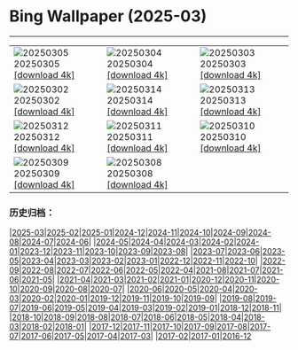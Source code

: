 # Bing Wallpaper (2025-03)
**************

<table><tr><td><img src="https://www.bing.com/th?id=OHR.SuratThani_DE-DE7389163324_1920x1080.jpg" alt="20250305"> 20250305 <a href="https://www.bing.com/th?id=OHR.SuratThani_DE-DE7389163324_UHD.jpg">[download 4k]</a></td><td><img src="https://www.bing.com/th?id=OHR.MardiGrasJackson_DE-DE3939287021_1920x1080.jpg" alt="20250304"> 20250304 <a href="https://www.bing.com/th?id=OHR.MardiGrasJackson_DE-DE3939287021_UHD.jpg">[download 4k]</a></td><td><img src="https://www.bing.com/th?id=OHR.HornbillPair_DE-DE7709056749_1920x1080.jpg" alt="20250303"> 20250303 <a href="https://www.bing.com/th?id=OHR.HornbillPair_DE-DE7709056749_UHD.jpg">[download 4k]</a></td></tr><tr><td><img src="https://www.bing.com/th?id=OHR.EucalyptusForest_DE-DE6075329561_1920x1080.jpg" alt="20250302"> 20250302 <a href="https://www.bing.com/th?id=OHR.EucalyptusForest_DE-DE6075329561_UHD.jpg">[download 4k]</a></td><td><img src="https://www.bing.com/th?id=OHR.ForumRomanum_DE-DE5477113300_1920x1080.jpg" alt="20250314"> 20250314 <a href="https://www.bing.com/th?id=OHR.ForumRomanum_DE-DE5477113300_UHD.jpg">[download 4k]</a></td><td><img src="https://www.bing.com/th?id=OHR.BasqueDolmen_DE-DE4751565010_1920x1080.jpg" alt="20250313"> 20250313 <a href="https://www.bing.com/th?id=OHR.BasqueDolmen_DE-DE4751565010_UHD.jpg">[download 4k]</a></td></tr><tr><td><img src="https://www.bing.com/th?id=OHR.HoliColors_DE-DE3912998647_1920x1080.jpg" alt="20250312"> 20250312 <a href="https://www.bing.com/th?id=OHR.HoliColors_DE-DE3912998647_UHD.jpg">[download 4k]</a></td><td><img src="https://www.bing.com/th?id=OHR.ChateauLoire_DE-DE3739517283_1920x1080.jpg" alt="20250311"> 20250311 <a href="https://www.bing.com/th?id=OHR.ChateauLoire_DE-DE3739517283_UHD.jpg">[download 4k]</a></td><td><img src="https://www.bing.com/th?id=OHR.NusaPenida_DE-DE3430606232_1920x1080.jpg" alt="20250310"> 20250310 <a href="https://www.bing.com/th?id=OHR.NusaPenida_DE-DE3430606232_UHD.jpg">[download 4k]</a></td></tr><tr><td><img src="https://www.bing.com/th?id=OHR.NappingLion_DE-DE3110844323_1920x1080.jpg" alt="20250309"> 20250309 <a href="https://www.bing.com/th?id=OHR.NappingLion_DE-DE3110844323_UHD.jpg">[download 4k]</a></td><td><img src="https://www.bing.com/th?id=OHR.BavarianAlpsMariaGern_DE-DE4506132433_1920x1080.jpg" alt="20250308"> 20250308 <a href="https://www.bing.com/th?id=OHR.BavarianAlpsMariaGern_DE-DE4506132433_UHD.jpg">[download 4k]</a></td><td></td></tr></table>

### 历史归档：

|[2025-03](/2025-03.md)|[2025-02](/../2025-02/2025-02.md)|[2025-01](/../2025-01/2025-01.md)|[2024-12](/../2024-12/2024-12.md)|[2024-11](/../2024-11/2024-11.md)|[2024-10](/../2024-10/2024-10.md)|[2024-09](/../2024-09/2024-09.md)|[2024-08](/../2024-08/2024-08.md)|[2024-07](/../2024-07/2024-07.md)|[2024-06](/../2024-06/2024-06.md)|
|[2024-05](/../2024-05/2024-05.md)|[2024-04](/../2024-04/2024-04.md)|[2024-03](/../2024-03/2024-03.md)|[2024-02](/../2024-02/2024-02.md)|[2024-01](/../2024-01/2024-01.md)|[2023-12](/../2023-12/2023-12.md)|[2023-11](/../2023-11/2023-11.md)|[2023-10](/../2023-10/2023-10.md)|[2023-09](/../2023-09/2023-09.md)|[2023-08](/../2023-08/2023-08.md)|
|[2023-07](/../2023-07/2023-07.md)|[2023-06](/../2023-06/2023-06.md)|[2023-05](/../2023-05/2023-05.md)|[2023-04](/../2023-04/2023-04.md)|[2023-03](/../2023-03/2023-03.md)|[2023-02](/../2023-02/2023-02.md)|[2023-01](/../2023-01/2023-01.md)|[2022-12](/../2022-12/2022-12.md)|[2022-11](/../2022-11/2022-11.md)|[2022-10](/../2022-10/2022-10.md)|
|[2022-09](/../2022-09/2022-09.md)|[2022-08](/../2022-08/2022-08.md)|[2022-07](/../2022-07/2022-07.md)|[2022-06](/../2022-06/2022-06.md)|[2022-05](/../2022-05/2022-05.md)|[2022-04](/../2022-04/2022-04.md)|[2021-08](/../2021-08/2021-08.md)|[2021-07](/../2021-07/2021-07.md)|[2021-06](/../2021-06/2021-06.md)|[2021-05](/../2021-05/2021-05.md)|
|[2021-04](/../2021-04/2021-04.md)|[2021-03](/../2021-03/2021-03.md)|[2021-02](/../2021-02/2021-02.md)|[2021-01](/../2021-01/2021-01.md)|[2020-12](/../2020-12/2020-12.md)|[2020-11](/../2020-11/2020-11.md)|[2020-10](/../2020-10/2020-10.md)|[2020-09](/../2020-09/2020-09.md)|[2020-08](/../2020-08/2020-08.md)|[2020-07](/../2020-07/2020-07.md)|
|[2020-06](/../2020-06/2020-06.md)|[2020-05](/../2020-05/2020-05.md)|[2020-04](/../2020-04/2020-04.md)|[2020-03](/../2020-03/2020-03.md)|[2020-02](/../2020-02/2020-02.md)|[2020-01](/../2020-01/2020-01.md)|[2019-12](/../2019-12/2019-12.md)|[2019-11](/../2019-11/2019-11.md)|[2019-10](/../2019-10/2019-10.md)|[2019-09](/../2019-09/2019-09.md)|
|[2019-08](/../2019-08/2019-08.md)|[2019-07](/../2019-07/2019-07.md)|[2019-06](/../2019-06/2019-06.md)|[2019-05](/../2019-05/2019-05.md)|[2019-04](/../2019-04/2019-04.md)|[2019-03](/../2019-03/2019-03.md)|[2019-02](/../2019-02/2019-02.md)|[2019-01](/../2019-01/2019-01.md)|[2018-12](/../2018-12/2018-12.md)|[2018-11](/../2018-11/2018-11.md)|
|[2018-10](/../2018-10/2018-10.md)|[2018-09](/../2018-09/2018-09.md)|[2018-08](/../2018-08/2018-08.md)|[2018-07](/../2018-07/2018-07.md)|[2018-06](/../2018-06/2018-06.md)|[2018-05](/../2018-05/2018-05.md)|[2018-04](/../2018-04/2018-04.md)|[2018-03](/../2018-03/2018-03.md)|[2018-02](/../2018-02/2018-02.md)|[2018-01](/../2018-01/2018-01.md)|
|[2017-12](/../2017-12/2017-12.md)|[2017-11](/../2017-11/2017-11.md)|[2017-10](/../2017-10/2017-10.md)|[2017-09](/../2017-09/2017-09.md)|[2017-08](/../2017-08/2017-08.md)|[2017-07](/../2017-07/2017-07.md)|[2017-06](/../2017-06/2017-06.md)|[2017-05](/../2017-05/2017-05.md)|[2017-04](/../2017-04/2017-04.md)|[2017-03](/../2017-03/2017-03.md)|
|[2017-02](/../2017-02/2017-02.md)|[2017-01](/../2017-01/2017-01.md)|[2016-12](/../2016-12/2016-12.md)